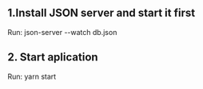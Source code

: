 ## 1.Install JSON server and start it first

Run: json-server --watch db.json

## 2. Start aplication

Run: yarn start

